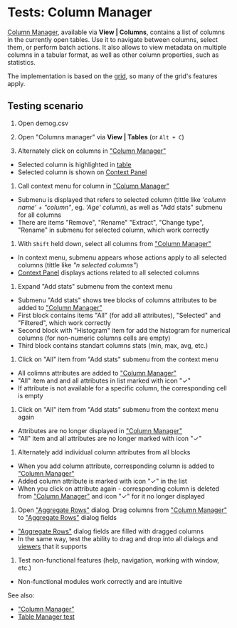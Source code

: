 <!-- TITLE: Tests: Column Manager -->
<!-- SUBTITLE: -->

# Tests: Column Manager

[Column Manager](column-manager.md), available via **View | Columns**, contains a list of columns in the currently open
tables. Use it to navigate between columns, select them, or perform batch actions. It also allows to view metadata on
multiple columns in a tabular format, as well as other column properties, such as statistics.

The implementation is based on the [grid](../visualize/viewers/grid.md), so many of the grid's features apply.

## Testing scenario

1. Open demog.csv

1. Open "Columns manager" via **View | Tables** (or ```Alt + C```)

1. Alternately click on columns in ["Column Manager"](column-manager.md)

* Selected column is highlighted in [table](../datagrok/table.md)
* Selected column is shown on [Context Panel](../datagrok/navigation.md#context-panel)

1. Call context menu for column in ["Column Manager"](column-manager.md)

* Submenu is displayed that refers to selected column (tittle like *'column name' + "column"*, eg. *'Age' column*), as
  well as "Add stats" submenu for all columns
* There are items "Remove", "Rename" "Extract", "Change type", "Rename" in submenu for selected column, which work
  correctly

1. With ```Shift``` held down, select all columns from ["Column Manager"](column-manager.md)

* In context menu, submenu appears whose actions apply to all selected columns (tittle like *"n selected columns"*)
* [Context Panel](../datagrok/navigation.md#context-panel) displays actions related to all selected columns

1. Expand "Add stats" submenu from the context menu

* Submenu "Add stats" shows tree blocks of columns attributes to be added to ["Column Manager"](column-manager.md)
* First block contains items "All" (for add all attributes), "Selected" and "Filtered", which work correctly
* Second block with "Histogram" item for add the histogram for numerical columns (for non-numeric columns cells are
  empty)
* Third block contains standart columns stats (min, max, avg, etc.)

1. Click on "All" item from "Add stats" submenu from the context menu

* All colimns attributes are added to ["Column Manager"](column-manager.md)
* "All" item and and all attributes in list marked with icon "✓"
* If attribute is not available for a specific column, the corresponding cell is empty

1. Click on "All" item from "Add stats" submenu from the context menu again

* Attributes are no longer displayed in ["Column Manager"](column-manager.md)
* "All" item and all attributes are no longer marked with icon "✓"

1. Alternately add individual column attributes from all blocks

* When you add column attribute, corresponding column is added to ["Column Manager"](column-manager.md)
* Added column attribute is marked with icon "✓" in the list
* When you click on attribute again - corresponding column is deleted from ["Column Manager"](column-manager.md) and
  icon "✓" for it no longer displayed

1. Open ["Aggregate Rows"](../transform/aggregate-rows.md) dialog. Drag columns
   from ["Column Manager"](column-manager.md)
   to ["Aggregate Rows"](../transform/aggregate-rows.md) dialog fields

* ["Aggregate Rows"](../transform/aggregate-rows.md) dialog fields are filled with dragged columns
* In the same way, test the ability to drag and drop into all dialogs and [viewers](../visualize/viewers/viewers.md)
  that it
  supports

1. Test non-functional features (help, navigation, working with window, etc.)

* Non-functional modules work correctly and are intuitive

See also:

* ["Column Manager"](column-manager.md)
* [Table Manager test](../datagrok/table-manager-test.md)
